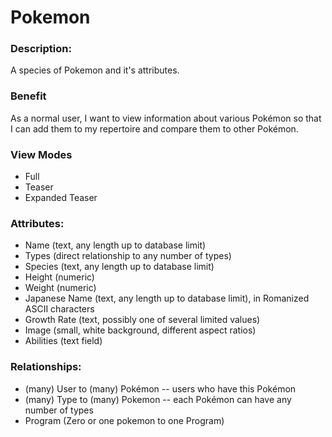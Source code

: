 # Pokemon

### Description:
A species of Pokemon and it's attributes.

### Benefit
As a normal user, I want to view information about various Pokémon so that
I can add them to my repertoire and compare them to other Pokémon.

### View Modes

* Full
* Teaser
* Expanded Teaser

### Attributes:

* Name (text, any length up to database limit)
* Types (direct relationship to any number of types)
* Species (text, any length up to database limit)
* Height (numeric)
* Weight (numeric)
* Japanese Name (text, any length up to database limit), in Romanized
  ASCII characters
* Growth Rate (text, possibly one of several limited values)
* Image (small, white background, different aspect ratios)
* Abilities (text field)

### Relationships:

* (many) User to (many) Pokémon -- users who have this Pokémon
* (many) Type to (many) Pokemon -- each Pokémon can have any number of
  types
* Program (Zero or one pokemon to one Program)

